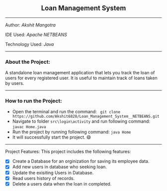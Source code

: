<h2 align="center"> Loan Management System </h2>

------------------------------------------------

Author: _Akshit Mangotra_

IDE Used: _Apache NETBEANS_

Technology Used: _Java_

-------------------------------------------------

### About the Project:

A standalone loan management application that lets you track the loan of users for every registered user. 
It is useful to maintain track of loans taken by users.

--------------------------------------------------

### How to run the Project:

* Open the terminal and run the command: ` git clone https://github.com/Akshit6828/Loan_Management_System__NETBEANS.git`
* Navigate to folder `src\login\activity` and run following command: `javac Home.java`
* Run the project by running following command: `java Home`
* It will successfully start the project. 😄

---------------------------------------------------

Project Features:
This project includes the following features:

- [x] Create a Database for an orginization for saving its employee data.
- [x] Add new users in database who seeking loan.
- [x] Update the exisiting Users in Database.
- [x] Read users history of records.
- [x] Delete a users data when the loan in completed.  
